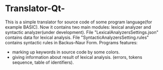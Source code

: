 # Translator-Qt-
This is a simple translator for source code of some program language(for example BASIC). Now it contains two main modules: lexical analyzer and syntactic analyzer(under development). File "LexicalAnalyzersSettings.json" contains data for lexical analysis. File "SyntacticAnalyzersSetting.rules" contains syntactic rules in Backus–Naur Form. 
Programs features:
- marking up keywords in source code by some colors.
- giving information about result of lexical analysis. (errors, tokens sequence, table of identifiers). 
